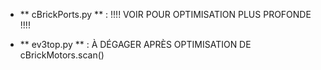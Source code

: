 
 * ** cBrickPorts.py ** : !!!! VOIR POUR OPTIMISATION PLUS PROFONDE !!!!

 * ** ev3top.py ** : À DÉGAGER APRÈS OPTIMISATION DE cBrickMotors.scan()
